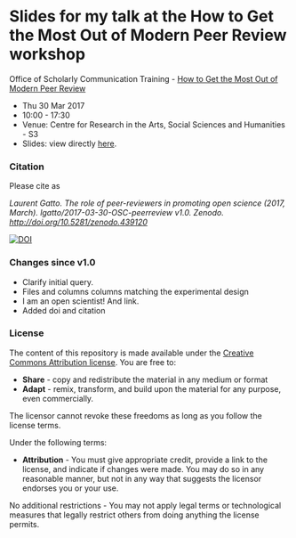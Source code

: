 # Slides for my talk at the How to Get the Most Out of Modern Peer Review workshop 

Office of Scholarly Communication Training - [How to Get the Most Out of Modern Peer Review](https://www.training.cam.ac.uk/osc/event/2080517)

- Thu 30 Mar 2017
- 10:00 - 17:30
- Venue: Centre for Research in the Arts, Social Sciences and Humanities - S3 
- Slides: view directly [here](http://bit.ly/20170329peerrev).

### Citation

Please cite as 

*Laurent Gatto. The role of peer-reviewers in promoting open science
(2017, March). lgatto/2017-03-30-OSC-peerreview
v1.0. Zenodo. http://doi.org/10.5281/zenodo.439120*

[![DOI](https://zenodo.org/badge/DOI/10.5281/zenodo.439120.svg)](https://doi.org/10.5281/zenodo.439120)

### Changes since v1.0

* Clarify initial query.
* Files and columns columns matching the experimental design
* I am an open scientist! And link.
* Added doi and citation

### License 

The content of this repository is made available under the
[Creative Commons Attribution license](https://creativecommons.org/licenses/by/4.0/). You
are free to:


* **Share** - copy and redistribute the material in any medium or format
* **Adapt** - remix, transform, and build upon the material for any
  purpose, even commercially.

The licensor cannot revoke these freedoms as long as you follow the license terms.

Under the following terms:

* **Attribution** - You must give appropriate credit, provide a link
  to the license, and indicate if changes were made. You may do so in
  any reasonable manner, but not in any way that suggests the licensor
  endorses you or your use.

No additional restrictions - You may not apply legal terms or
technological measures that legally restrict others from doing
anything the license permits.
